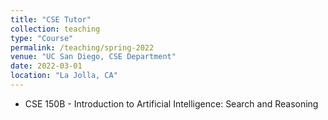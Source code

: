 ```yaml
---
title: "CSE Tutor"
collection: teaching
type: "Course"
permalink: /teaching/spring-2022
venue: "UC San Diego, CSE Department"
date: 2022-03-01
location: "La Jolla, CA"
---
```

- CSE 150B - Introduction to Artificial Intelligence: Search and Reasoning
